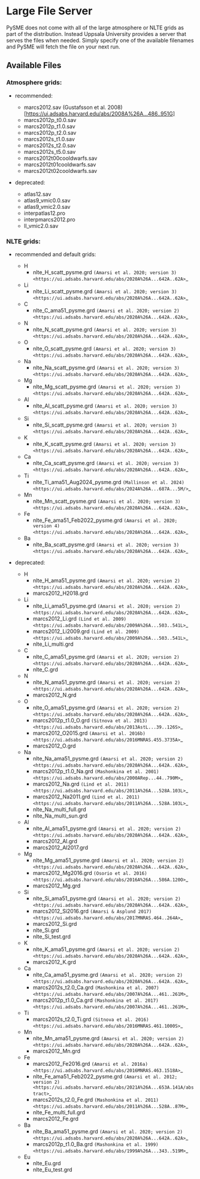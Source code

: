 # Large File Server

PySME does not come with all of the large atmosphere or NLTE grids
as part of the distribution. Instead Uppsala University provides
a server that serves the files when needed. Simply specify one of
the available filenames and PySME will fetch the file on your next run.

## Available Files

### Atmosphere grids:

- recommended:
  - marcs2012.sav (Gustafsson et al. 2008)[https://ui.adsabs.harvard.edu/abs/2008A%26A...486..951G]
  - marcs2012p_t0.0.sav
  - marcs2012p_t1.0.sav
  - marcs2012p_t2.0.sav
  - marcs2012s_t1.0.sav
  - marcs2012s_t2.0.sav
  - marcs2012s_t5.0.sav
  - marcs2012t00cooldwarfs.sav
  - marcs2012t01cooldwarfs.sav
  - marcs2012t02cooldwarfs.sav

- deprecated:
  - atlas12.sav
  - atlas9_vmic0.0.sav
  - atlas9_vmic2.0.sav
  - interpatlas12.pro
  - interpmarcs2012.pro
  - ll_vmic2.0.sav

### NLTE grids:

- recommended and default grids:
  - H
    - nlte_H_scatt_pysme.grd `(Amarsi et al. 2020; version 3) <https://ui.adsabs.harvard.edu/abs/2020A%26A...642A..62A>`_
  - Li
    - nlte_Li_scatt_pysme.grd `(Amarsi et al. 2020; version 3) <https://ui.adsabs.harvard.edu/abs/2020A%26A...642A..62A>`_
  - C
    - nlte_C_ama51_pysme.grd `(Amarsi et al. 2020; version 2) <https://ui.adsabs.harvard.edu/abs/2020A%26A...642A..62A>`_
  - N
    - nlte_N_scatt_pysme.grd `(Amarsi et al. 2020; version 3) <https://ui.adsabs.harvard.edu/abs/2020A%26A...642A..62A>`_
  - O
    - nlte_O_scatt_pysme.grd `(Amarsi et al. 2020; version 3) <https://ui.adsabs.harvard.edu/abs/2020A%26A...642A..62A>`_
  - Na
    - nlte_Na_scatt_pysme.grd `(Amarsi et al. 2020; version 3) <https://ui.adsabs.harvard.edu/abs/2020A%26A...642A..62A>`_
  - Mg
    - nlte_Mg_scatt_pysme.grd `(Amarsi et al. 2020; version 3) <https://ui.adsabs.harvard.edu/abs/2020A%26A...642A..62A>`_
  - Al
    - nlte_Al_scatt_pysme.grd `(Amarsi et al. 2020; version 3) <https://ui.adsabs.harvard.edu/abs/2020A%26A...642A..62A>`_
  - Si
    - nlte_Si_scatt_pysme.grd `(Amarsi et al. 2020; version 3) <https://ui.adsabs.harvard.edu/abs/2020A%26A...642A..62A>`_
  - K
    - nlte_K_scatt_pysme.grd `(Amarsi et al. 2020; version 3) <https://ui.adsabs.harvard.edu/abs/2020A%26A...642A..62A>`_
  - Ca
    - nlte_Ca_scatt_pysme.grd `(Amarsi et al. 2020; version 3) <https://ui.adsabs.harvard.edu/abs/2020A%26A...642A..62A>`_
  - Ti 
    - nlte_Ti_ama51_Aug2024_pysme.grd `(Mallinson et al. 2024) <https://ui.adsabs.harvard.edu/abs/2024A%26A...687A...5M/>`_
  - Mn
    - nlte_Mn_scatt_pysme.grd `(Amarsi et al. 2020; version 3) <https://ui.adsabs.harvard.edu/abs/2020A%26A...642A..62A>`_
  - Fe
    - nlte_Fe_ama51_Feb2022_pysme.grd `(Amarsi et al. 2020; version 4) <https://ui.adsabs.harvard.edu/abs/2020A%26A...642A..62A>`_
  - Ba
    - nlte_Ba_scatt_pysme.grd `(Amarsi et al. 2020; version 3) <https://ui.adsabs.harvard.edu/abs/2020A%26A...642A..62A>`_

- deprecated:
  - H 
    - nlte_H_ama51_pysme.grd `(Amarsi et al. 2020; version 2) <https://ui.adsabs.harvard.edu/abs/2020A%26A...642A..62A>`_
    - marcs2012_H2018.grd
  - Li
    - nlte_Li_ama51_pysme.grd `(Amarsi et al. 2020; version 2) <https://ui.adsabs.harvard.edu/abs/2020A%26A...642A..62A>`_
    - marcs2012_Li.grd `(Lind et al. 2009) <https://ui.adsabs.harvard.edu/abs/2009A%26A...503..541L>`_
    - marcs2012_Li2009.grd `(Lind et al. 2009) <https://ui.adsabs.harvard.edu/abs/2009A%26A...503..541L>`_
    - nlte_Li_multi.grd
  - C
    - nlte_C_ama51_pysme.grd `(Amarsi et al. 2020; version 2) <https://ui.adsabs.harvard.edu/abs/2020A%26A...642A..62A>`_
    - nlte_C.grd
  - N 
    - nlte_N_ama51_pysme.grd `(Amarsi et al. 2020; version 2) <https://ui.adsabs.harvard.edu/abs/2020A%26A...642A..62A>`_
    - marcs2012_N.grd
  - O
    - nlte_O_ama51_pysme.grd  `(Amarsi et al. 2020; version 2) <https://ui.adsabs.harvard.edu/abs/2020A%26A...642A..62A>`_
    - marcs2012p_t1.0_O.grd `(Sitnova et al. 2013) <https://ui.adsabs.harvard.edu/abs/2013AstL...39..126S>`_
    - marcs2012_O2015.grd `(Amarsi et al. 2016b) <https://ui.adsabs.harvard.edu/abs/2016MNRAS.455.3735A>`_
    - marcs2012_O.grd
  - Na
    - nlte_Na_ama51_pysme.grd  `(Amarsi et al. 2020; version 2) <https://ui.adsabs.harvard.edu/abs/2020A%26A...642A..62A>`_
    - marcs2012p_t1.0_Na.grd `(Mashonkina et al. 2001) <https://ui.adsabs.harvard.edu/abs/2000ARep...44..790M>`_
    - marcs2012_Na.grd `(Lind et al. 2011) <https://ui.adsabs.harvard.edu/abs/2011A%26A...528A.103L>`_
    - marcs2012_Na2011.grd `(Lind et al. 2011) <https://ui.adsabs.harvard.edu/abs/2011A%26A...528A.103L>`_
    - nlte_Na_multi_full.grd
    - nlte_Na_multi_sun.grd
  - Al 
    - nlte_Al_ama51_pysme.grd `(Amarsi et al. 2020; version 2) <https://ui.adsabs.harvard.edu/abs/2020A%26A...642A..62A>`_
    - marcs2012_Al.grd
    - marcs2012_Al2017.grd
  - Mg
    - nlte_Mg_ama51_pysme.grd  `(Amarsi et al. 2020; version 2) <https://ui.adsabs.harvard.edu/abs/2020A%26A...642A..62A>`_
    - marcs2012_Mg2016.grd `(Osorio et al. 2016) <https://ui.adsabs.harvard.edu/abs/2016A%26A...586A.120O>`_
    - marcs2012_Mg.grd
  - Si
    - nlte_Si_ama51_pysme.grd `(Amarsi et al. 2020; version 2) <https://ui.adsabs.harvard.edu/abs/2020A%26A...642A..62A>`_
    - marcs2012_Si2016.grd `(Amarsi & Asplund 2017) <https://ui.adsabs.harvard.edu/abs/2017MNRAS.464..264A>`_
    - marcs2012_Si.grd
    - nlte_Si.grd
    - nlte_Si_test.grd
  - K
    - nlte_K_ama51_pysme.grd `(Amarsi et al. 2020; version 2) <https://ui.adsabs.harvard.edu/abs/2020A%26A...642A..62A>`_
    - marcs2012_K.grd
  - Ca
    - nlte_Ca_ama51_pysme.grd  `(Amarsi et al. 2020; version 2) <https://ui.adsabs.harvard.edu/abs/2020A%26A...642A..62A>`_
    - marcs2012s_t2.0_Ca.grd `(Mashonkina et al. 2007) <https://ui.adsabs.harvard.edu/abs/2007A%26A...461..261M>`_
    - marcs2012p_t1.0_Ca.grd `(Mashonkina et al. 2017) <https://ui.adsabs.harvard.edu/abs/2007A%26A...461..261M>`_
  - Ti
    - marcs2012s_t2.0_Ti.grd `(Sitnova et al. 2016) <https://ui.adsabs.harvard.edu/abs/2016MNRAS.461.1000S>`_
  - Mn
    - nlte_Mn_ama51_pysme.grd `(Amarsi et al. 2020; version 2) <https://ui.adsabs.harvard.edu/abs/2020A%26A...642A..62A>`_
    - marcs2012_Mn.grd
  - Fe
    - marcs2012_Fe2016.grd `(Amarsi et al. 2016a) <https://ui.adsabs.harvard.edu/abs/2016MNRAS.463.1518A>`_
    - nlte_Fe_ama51_Feb2022_pysme.grd `(Amarsi et al. 2012; version 2) <https://ui.adsabs.harvard.edu/abs/2021A%26A...653A.141A/abstract>`_
    - marcs2012s_t2.0_Fe.grd `(Mashonkina et al. 2011) <https://ui.adsabs.harvard.edu/abs/2011A%26A...528A..87M>`_
    - nlte_Fe_multi_full.grd
    - marcs2012_Fe.grd
  - Ba
    - nlte_Ba_ama51_pysme.grd `(Amarsi et al. 2020; version 2) <https://ui.adsabs.harvard.edu/abs/2020A%26A...642A..62A>`_
    - marcs2012p_t1.0_Ba.grd `(Mashonkina et al. 1999) <https://ui.adsabs.harvard.edu/abs/1999A%26A...343..519M>`_
  - Eu
    - nlte_Eu.grd
    - nlte_Eu_test.grd